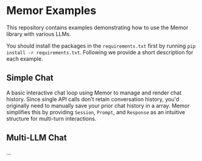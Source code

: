 # Memor Examples
This repository contains examples demonstrating how to use the Memor library with various LLMs.

You should install the packages in the `requirements.txt` first by running `pip install -r requirements.txt`.
Following we provide a short description for each example.

## Simple Chat
A basic interactive chat loop using Memor to manage and render chat history.
Since single API calls don’t retain conversation history, you'd originally need to manually save your prior chat history in a array.
Memor simplifies this by providing `Session`, `Prompt`, and `Response` as an intuitive structure for multi-turn interactions.

## Multi-LLM Chat
...
